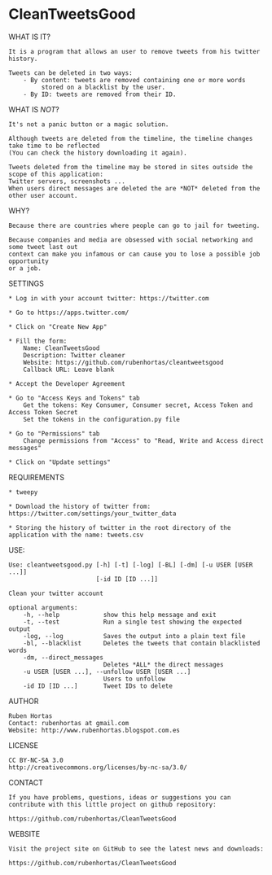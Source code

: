 CleanTweetsGood
==================

WHAT IS IT?

    It is a program that allows an user to remove tweets from his twitter history.
    
    Tweets can be deleted in two ways:
        - By content: tweets are removed containing one or more words
             stored on a blacklist by the user.
        - By ID: tweets are removed from their ID.

WHAT IS *NOT*?

    It's not a panic button or a magic solution.
    
    Although tweets are deleted from the timeline, the timeline changes take time to be reflected
    (You can check the history downloading it again).
    
    Tweets deleted from the timeline may be stored in sites outside the scope of this application:
    Twitter servers, screenshots ... 
    When users direct messages are deleted the are *NOT* deleted from the other user account.

WHY?

    Because there are countries where people can go to jail for tweeting.
    
    Because companies and media are obsessed with social networking and some tweet last out 
    context can make you infamous or can cause you to lose a possible job opportunity
    or a job.


SETTINGS
    
    * Log in with your account twitter: https://twitter.com
    
    * Go to https://apps.twitter.com/
   
    * Click on "Create New App"
    
    * Fill the form:
        Name: CleanTweetsGood
        Description: Twitter cleaner
        Website: https://github.com/rubenhortas/cleantweetsgood
        Callback URL: Leave blank
    
    * Accept the Developer Agreement
    
    * Go to "Access Keys and Tokens" tab
        Get the tokens: Key Consumer, Consumer secret, Access Token and Access Token Secret
        Set the tokens in the configuration.py file
    
    * Go to "Permissions" tab
        Change permissions from "Access" to "Read, Write and Access direct messages"
    
    * Click on "Update settings"
    
    
REQUIREMENTS

    * tweepy
    
    * Download the history of twitter from: https://twitter.com/settings/your_twitter_data
    
    * Storing the history of twitter in the root directory of the application with the name: tweets.csv

USE:

    Use: cleantweetsgood.py [-h] [-t] [-log] [-BL] [-dm] [-u USER [USER ...]]
                            [-id ID [ID ...]]
    
    Clean your twitter account
    
    optional arguments:
        -h, --help            show this help message and exit
        -t, --test            Run a single test showing the expected output
        -log, --log           Saves the output into a plain text file
        -bl, --blacklist      Deletes the tweets that contain blacklisted words
        -dm, --direct_messages
                              Deletes *ALL* the direct messages
        -u USER [USER ...], --unfollow USER [USER ...]
                              Users to unfollow
        -id ID [ID ...]       Tweet IDs to delete


AUTHOR

    Ruben Hortas
    Contact: rubenhortas at gmail.com
    Website: http://www.rubenhortas.blogspot.com.es

LICENSE

    CC BY-NC-SA 3.0
    http://creativecommons.org/licenses/by-nc-sa/3.0/

CONTACT

    If you have problems, questions, ideas or suggestions you can
    contribute with this little project on github repository:

    https://github.com/rubenhortas/CleanTweetsGood

WEBSITE

    Visit the project site on GitHub to see the latest news and downloads:

    https://github.com/rubenhortas/CleanTweetsGood
